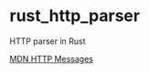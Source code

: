 # rust_http_parser

HTTP parser in Rust

[MDN HTTP Messages](https://developer.mozilla.org/en-US/docs/Web/HTTP/Messages)
